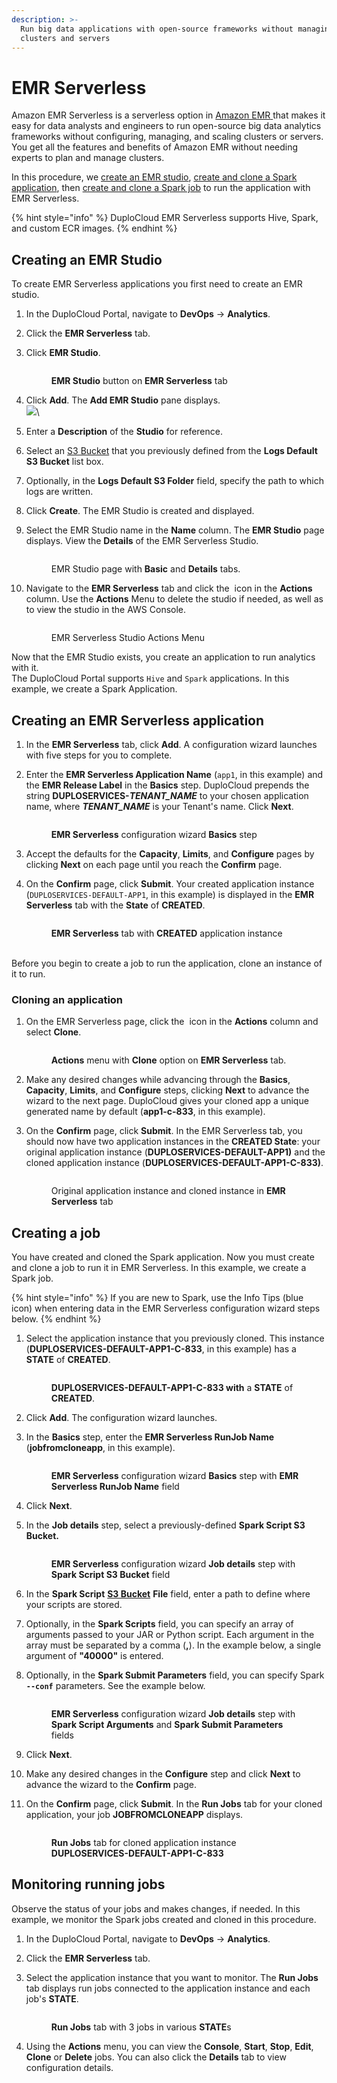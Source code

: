 ```yaml
---
description: >-
  Run big data applications with open-source frameworks without managing
  clusters and servers
---
```


# EMR Serverless

Amazon EMR Serverless is a serverless option in [Amazon EMR](https://aws.amazon.com/emr/)[ ](https://aws.amazon.com/emr/serverless/)that makes it easy for data analysts and engineers to run open-source big data analytics frameworks without configuring, managing, and scaling clusters or servers. You get all the features and benefits of Amazon EMR without needing experts to plan and manage clusters.

In this procedure, we [create an EMR studio](emr-serverless.md#creating-an-emr-studio), [create and clone a Spark application](emr-serverless.md#creating-and-cloning-a-spark-application), then [create and clone a Spark job](emr-serverless.md#creating-and-cloning-a-spark-job) to run the application with EMR Serverless.

{% hint style="info" %}
DuploCloud EMR Serverless supports Hive, Spark, and custom ECR images.
{% endhint %}

## Creating an EMR Studio

To create EMR Serverless applications you first need to create an EMR studio.

1. In the DuploCloud Portal, navigate to **DevOps** -> **Analytics**.
2. Click the **EMR Serverless** tab.
3.  Click **EMR Studio**.

    <figure><img src="../../.gitbook/assets/AWS_EMR_Studio_button (1).png" alt=""><figcaption><p><strong>EMR Studio</strong> button on <strong>EMR Serverless</strong> tab</p></figcaption></figure>
4. Click **Add**. The **Add EMR Studio** pane displays.\
   ![](<../../.gitbook/assets/image (5) (2).png>)\

5. Enter a **Description** of the **Studio** for reference.
6. Select an [S3 Bucket](s3-bucket.md) that you previously defined from the **Logs Default S3 Bucket** list box.
7. Optionally, in the **Logs Default S3 Folder** field, specify the path to which logs are written.
8. Click **Create**. The EMR Studio is created and displayed.&#x20;
9.  Select the EMR Studio name in the **Name** column. The **EMR Studio** page displays. View the **Details** of the EMR Serverless Studio.

    <figure><img src="../../.gitbook/assets/image (4) (5).png" alt=""><figcaption><p>EMR Studio page with <strong>Basic</strong> and <strong>Details</strong> tabs.</p></figcaption></figure>
10. Navigate to the **EMR Serverless** tab and click the <img src="../../.gitbook/assets/Kabab_three_Vertical_dots (2) (1) (1).png" alt="" data-size="line"> icon in the **Actions** column. Use the **Actions** Menu to delete the studio if needed, as well as to view the studio in the AWS Console.&#x20;



    <figure><img src="../../.gitbook/assets/image (3) (1) (1) (1) (1) (1).png" alt=""><figcaption><p>EMR Serverless Studio Actions Menu</p></figcaption></figure>

Now that the EMR Studio exists, you create an application to run analytics with it.\
The DuploCloud Portal supports `Hive` and `Spark` applications. In this example, we create a Spark Application.

## Creating an EMR Serverless application

1. In the **EMR Serverless** tab, click **Add**. A configuration wizard launches with five steps for you to complete.
2.  Enter the **EMR Serverless Application Name** (`app1`, in this example) and the **EMR Release Label** in the **Basics** step. DuploCloud prepends the string **DUPLOSERVICES-**_**TENANT\_NAME**_ to your chosen application name, where _**TENANT\_NAME**_ is your Tenant's name. Click **Next**.

    <figure><img src="../../.gitbook/assets/EMRC3.png" alt=""><figcaption><p><strong>EMR Serverless</strong> configuration wizard <strong>Basics</strong> step</p></figcaption></figure>
3. Accept the defaults for the **Capacity**, **Limits**, and **Configure** pages by clicking **Next** on each page until you reach the **Confirm** page.
4.  On the **Confirm** page, click **Submit**. Your created application instance (`DUPLOSERVICES-DEFAULT-APP1`, in this example) is displayed in the **EMR Serverless** tab with the **State** of **CREATED**.

    <figure><img src="../../.gitbook/assets/EMRC2.png" alt=""><figcaption><p><strong>EMR Serverless</strong> tab with <strong>CREATED</strong> application instance <br><br></p></figcaption></figure>

Before you begin to create a job to run the application, clone an instance of it to run.

### Cloning an application

1.  On the EMR Serverless page, click the <img src="../../.gitbook/assets/Kabab_three_Vertical_dots (2) (1) (1).png" alt="" data-size="line"> icon in the **Actions** column and select **Clone**.

    <figure><img src="../../.gitbook/assets/EMRC6.png" alt=""><figcaption><p><strong>Actions</strong> menu with <strong>Clone</strong> option on <strong>EMR Serverless</strong> tab.</p></figcaption></figure>
2. Make any desired changes while advancing through the **Basics**, **Capacity**, **Limits**, and **Configure** steps, clicking **Next** to advance the wizard to the next page. DuploCloud gives your cloned app a unique generated name by default (**app1-c-833**, in this example).
3.  On the **Confirm** page, click **Submit**. In the EMR Serverless tab, you should now have two application instances in the **CREATED State**: your original application instance (**DUPLOSERVICES-DEFAULT-APP1)** and the cloned application instance (**DUPLOSERVICES-DEFAULT-APP1-C-833)**.

    <figure><img src="../../.gitbook/assets/EMRC5.png" alt=""><figcaption><p>Original application instance and cloned instance in <strong>EMR Serverless</strong> tab</p></figcaption></figure>

## Creating a job

You have created and cloned the Spark application. Now you must create and clone a job to run it in EMR Serverless. In this example, we create a Spark job.

{% hint style="info" %}
If you are new to Spark, use the Info Tips (blue <img src="../../.gitbook/assets/image (2) (1) (5).png" alt="" data-size="line"> icon) when entering data in the EMR Serverless configuration wizard steps below.
{% endhint %}

1.  Select the application instance that you previously cloned. This instance (**DUPLOSERVICES-DEFAULT-APP1-C-833**, in this example) has a **STATE** of **CREATED**.

    <figure><img src="../../.gitbook/assets/EMRJ_1.png" alt=""><figcaption><p><strong>DUPLOSERVICES-DEFAULT-APP1-C-833 with</strong> a <strong>STATE</strong> of <strong>CREATED</strong>.</p></figcaption></figure>
2. Click **Add**. The configuration wizard launches.
3.  In the **Basics** step, enter the **EMR Serverless RunJob Name** (**jobfromcloneapp**, in this example).

    <figure><img src="../../.gitbook/assets/EMRJ_2.png" alt=""><figcaption><p><strong>EMR Serverless</strong> configuration wizard <strong>Basics</strong> step with <strong>EMR Serverless RunJob Name</strong> field</p></figcaption></figure>
4. Click **Next**.
5.  In the **Job details** step, select a previously-defined **Spark Script S3 Bucket.**

    <figure><img src="../../.gitbook/assets/EMRJ_3.png" alt=""><figcaption><p><strong>EMR Serverless</strong> configuration wizard <strong>Job details</strong> step with <strong>Spark Script S3 Bucket</strong> field</p></figcaption></figure>
6. In the **Spark Script** [**S3 Bucket**](s3-bucket.md) **File** field, enter a path to define where your scripts are stored.
7. Optionally, in the **Spark Scripts** field, you can specify an array of arguments passed to your JAR or Python script. Each argument in the array must be separated by a comma (**,**). In the example below, a single argument of **"40000"** is entered.&#x20;
8.  Optionally, in the **Spark Submit Parameters** field, you can specify Spark **`--conf`** parameters. See the example below.&#x20;

    <figure><img src="../../.gitbook/assets/EMRJ_4.png" alt=""><figcaption><p><strong>EMR Serverless</strong> configuration wizard <strong>Job details</strong> step with <strong>Spark Script Arguments</strong> and <strong>Spark Submit Parameters</strong> fields</p></figcaption></figure>
9. Click **Next**.
10. Make any desired changes in the **Configure** step and click **Next** to advance the wizard to the **Confirm** page.
11. On the **Confirm** page, click **Submit**. In the **Run Jobs** tab for your cloned application, your job **JOBFROMCLONEAPP** displays.&#x20;

    <figure><img src="../../.gitbook/assets/EMRJ_5.png" alt=""><figcaption><p><strong>Run Jobs</strong> tab for cloned application instance <strong>DUPLOSERVICES-DEFAULT-APP1-C-833</strong></p></figcaption></figure>

## Monitoring running jobs

Observe the status of your jobs and makes changes, if needed. In this example, we monitor the Spark jobs created and cloned in this procedure.

1. In the DuploCloud Portal, navigate to **DevOps** -> **Analytics**.
2. Click the **EMR Serverless** tab.
3.  Select the application instance that you want to monitor. The **Run Jobs** tab displays run jobs connected to the application instance and each job's **STATE**.

    <figure><img src="../../.gitbook/assets/EMR_Monitoring.png" alt=""><figcaption><p><strong>Run Jobs</strong> tab with 3 jobs in various <strong>STATE</strong>s</p></figcaption></figure>
4. Using the **Actions** menu, you can view the **Console**, **Start**, **Stop**, **Edit**, **Clone** or **Delete** jobs. You can also click the **Details** tab to view configuration details.

